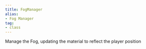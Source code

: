 ```yaml
---
title: FogManager
alias: 
- Fog Manager
tag: 
- class
---
```

Manage the Fog, updating the material to reflect the player position
